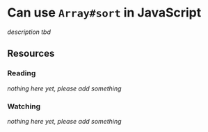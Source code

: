 # Can use `Array#sort` in JavaScript

_description tbd_

## Resources

### Reading

_nothing here yet, please add something_

### Watching

_nothing here yet, please add something_
